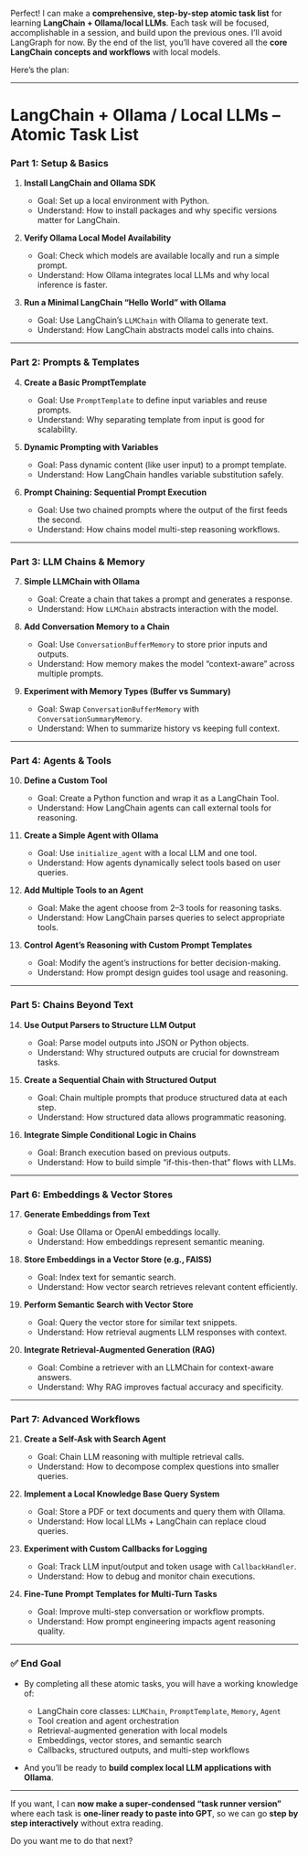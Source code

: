 Perfect! I can make a **comprehensive, step-by-step atomic task list** for learning **LangChain + Ollama/local LLMs**. Each task will be focused, accomplishable in a session, and build upon the previous ones. I’ll avoid LangGraph for now. By the end of the list, you’ll have covered all the **core LangChain concepts and workflows** with local models.

Here’s the plan:

---

# **LangChain + Ollama / Local LLMs – Atomic Task List**

### **Part 1: Setup & Basics**

1. **Install LangChain and Ollama SDK**

   - Goal: Set up a local environment with Python.
   - Understand: How to install packages and why specific versions matter for LangChain.

2. **Verify Ollama Local Model Availability**

   - Goal: Check which models are available locally and run a simple prompt.
   - Understand: How Ollama integrates local LLMs and why local inference is faster.

3. **Run a Minimal LangChain “Hello World” with Ollama**

   - Goal: Use LangChain’s `LLMChain` with Ollama to generate text.
   - Understand: How LangChain abstracts model calls into chains.

---

### **Part 2: Prompts & Templates**

4. **Create a Basic PromptTemplate**

   - Goal: Use `PromptTemplate` to define input variables and reuse prompts.
   - Understand: Why separating template from input is good for scalability.

5. **Dynamic Prompting with Variables**

   - Goal: Pass dynamic content (like user input) to a prompt template.
   - Understand: How LangChain handles variable substitution safely.

6. **Prompt Chaining: Sequential Prompt Execution**

   - Goal: Use two chained prompts where the output of the first feeds the second.
   - Understand: How chains model multi-step reasoning workflows.

---

### **Part 3: LLM Chains & Memory**

7. **Simple LLMChain with Ollama**

   - Goal: Create a chain that takes a prompt and generates a response.
   - Understand: How `LLMChain` abstracts interaction with the model.

8. **Add Conversation Memory to a Chain**

   - Goal: Use `ConversationBufferMemory` to store prior inputs and outputs.
   - Understand: How memory makes the model “context-aware” across multiple prompts.

9. **Experiment with Memory Types (Buffer vs Summary)**

   - Goal: Swap `ConversationBufferMemory` with `ConversationSummaryMemory`.
   - Understand: When to summarize history vs keeping full context.

---

### **Part 4: Agents & Tools**

10. **Define a Custom Tool**

    - Goal: Create a Python function and wrap it as a LangChain Tool.
    - Understand: How LangChain agents can call external tools for reasoning.

11. **Create a Simple Agent with Ollama**

    - Goal: Use `initialize_agent` with a local LLM and one tool.
    - Understand: How agents dynamically select tools based on user queries.

12. **Add Multiple Tools to an Agent**

    - Goal: Make the agent choose from 2–3 tools for reasoning tasks.
    - Understand: How LangChain parses queries to select appropriate tools.

13. **Control Agent’s Reasoning with Custom Prompt Templates**

    - Goal: Modify the agent’s instructions for better decision-making.
    - Understand: How prompt design guides tool usage and reasoning.

---

### **Part 5: Chains Beyond Text**

14. **Use Output Parsers to Structure LLM Output**

    - Goal: Parse model outputs into JSON or Python objects.
    - Understand: Why structured outputs are crucial for downstream tasks.

15. **Create a Sequential Chain with Structured Output**

    - Goal: Chain multiple prompts that produce structured data at each step.
    - Understand: How structured data allows programmatic reasoning.

16. **Integrate Simple Conditional Logic in Chains**

    - Goal: Branch execution based on previous outputs.
    - Understand: How to build simple “if-this-then-that” flows with LLMs.

---

### **Part 6: Embeddings & Vector Stores**

17. **Generate Embeddings from Text**

    - Goal: Use Ollama or OpenAI embeddings locally.
    - Understand: How embeddings represent semantic meaning.

18. **Store Embeddings in a Vector Store (e.g., FAISS)**

    - Goal: Index text for semantic search.
    - Understand: How vector search retrieves relevant content efficiently.

19. **Perform Semantic Search with Vector Store**

    - Goal: Query the vector store for similar text snippets.
    - Understand: How retrieval augments LLM responses with context.

20. **Integrate Retrieval-Augmented Generation (RAG)**

    - Goal: Combine a retriever with an LLMChain for context-aware answers.
    - Understand: Why RAG improves factual accuracy and specificity.

---

### **Part 7: Advanced Workflows**

21. **Create a Self-Ask with Search Agent**

    - Goal: Chain LLM reasoning with multiple retrieval calls.
    - Understand: How to decompose complex questions into smaller queries.

22. **Implement a Local Knowledge Base Query System**

    - Goal: Store a PDF or text documents and query them with Ollama.
    - Understand: How local LLMs + LangChain can replace cloud queries.

23. **Experiment with Custom Callbacks for Logging**

    - Goal: Track LLM input/output and token usage with `CallbackHandler`.
    - Understand: How to debug and monitor chain executions.

24. **Fine-Tune Prompt Templates for Multi-Turn Tasks**

    - Goal: Improve multi-step conversation or workflow prompts.
    - Understand: How prompt engineering impacts agent reasoning quality.

---

### ✅ **End Goal**

- By completing all these atomic tasks, you will have a working knowledge of:

  - LangChain core classes: `LLMChain`, `PromptTemplate`, `Memory`, `Agent`
  - Tool creation and agent orchestration
  - Retrieval-augmented generation with local models
  - Embeddings, vector stores, and semantic search
  - Callbacks, structured outputs, and multi-step workflows

- And you’ll be ready to **build complex local LLM applications with Ollama**.

---

If you want, I can **now make a super-condensed “task runner version”** where each task is **one-liner ready to paste into GPT**, so we can go **step by step interactively** without extra reading.

Do you want me to do that next?
